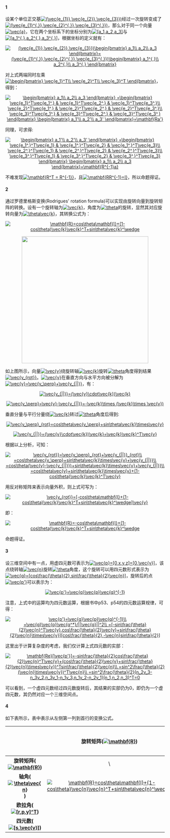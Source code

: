 #### 1
设某个单位正交基<a href="https://www.codecogs.com/eqnedit.php?latex=(\vec{e_{1}},\vec{e_{2}},\vec{e_{3}})" target="_blank"><img src="https://latex.codecogs.com/gif.latex?(\vec{e_{1}},\vec{e_{2}},\vec{e_{3}})" title="(\vec{e_{1}},\vec{e_{2}},\vec{e_{3}})" /></a>经过一次旋转变成了<a href="https://www.codecogs.com/eqnedit.php?latex=(\vec{e_{1}^{,}},\vec{e_{2}^{,}},\vec{e_{3}^{,}})" target="_blank"><img src="https://latex.codecogs.com/gif.latex?(\vec{e_{1}^{,}},\vec{e_{2}^{,}},\vec{e_{3}^{,}})" title="(\vec{e_{1}^{,}},\vec{e_{2}^{,}},\vec{e_{3}^{,}})" /></a>，那么对于同一个向量<a href="https://www.codecogs.com/eqnedit.php?latex=\vec{a}" target="_blank"><img src="https://latex.codecogs.com/gif.latex?\vec{a}" title="\vec{a}" /></a>，它在两个坐标系下的坐标分别为<a href="https://www.codecogs.com/eqnedit.php?latex=[a_1,a_2,a_3]" target="_blank"><img src="https://latex.codecogs.com/gif.latex?[a_1,a_2,a_3]" title="[a_1,a_2,a_3]" /></a>与<a href="https://www.codecogs.com/eqnedit.php?latex=[a_1^{,},a_2^{,},a_3^{,}]" target="_blank"><img src="https://latex.codecogs.com/gif.latex?[a_1^{,},a_2^{,},a_3^{,}]" title="[a_1^{,},a_2^{,},a_3^{,}]" /></a>，根据坐标的定义就有：

<p align="center">
<a href="https://www.codecogs.com/eqnedit.php?latex=(\vec{e_{1}},\vec{e_{2}},\vec{e_{3}})\begin{bmatrix}&space;a_1\\&space;a_2\\&space;a_3&space;\end{bmatrix}=(\vec{e_{1}^{,}},\vec{e_{2}^{,}},\vec{e_{3}^{,}})\begin{bmatrix}&space;a_1^{,}\\&space;a_2^{,}\\&space;a_3^{,}&space;\end{bmatrix}" target="_blank"><img src="https://latex.codecogs.com/gif.latex?(\vec{e_{1}},\vec{e_{2}},\vec{e_{3}})\begin{bmatrix}&space;a_1\\&space;a_2\\&space;a_3&space;\end{bmatrix}=(\vec{e_{1}^{,}},\vec{e_{2}^{,}},\vec{e_{3}^{,}})\begin{bmatrix}&space;a_1^{,}\\&space;a_2^{,}\\&space;a_3^{,}&space;\end{bmatrix}" title="(\vec{e_{1}},\vec{e_{2}},\vec{e_{3}})\begin{bmatrix} a_1\\ a_2\\ a_3 \end{bmatrix}=(\vec{e_{1}^{,}},\vec{e_{2}^{,}},\vec{e_{3}^{,}})\begin{bmatrix} a_1^{,}\\ a_2^{,}\\ a_3^{,} \end{bmatrix}" /></a>
</p>  

对上式两端同时左乘<a href="https://www.codecogs.com/eqnedit.php?latex=\begin{bmatrix}&space;\vec{e_1}^T\\&space;\vec{e_2}^T\\&space;\vec{e_3}^T&space;\end{bmatrix}" target="_blank"><img src="https://latex.codecogs.com/gif.latex?\begin{bmatrix}&space;\vec{e_1}^T\\&space;\vec{e_2}^T\\&space;\vec{e_3}^T&space;\end{bmatrix}" title="\begin{bmatrix} \vec{e_1}^T\\ \vec{e_2}^T\\ \vec{e_3}^T \end{bmatrix}" /></a>，得到：

<p align="center">
<a href="https://www.codecogs.com/eqnedit.php?latex=\begin{bmatrix}&space;a_1\\&space;a_2\\&space;a_3&space;\end{bmatrix}&space;=\begin{bmatrix}&space;\vec{e_1}^T\vec{e_1^,}&space;&&space;\vec{e_1}^T\vec{e_2^,}&space;&&space;\vec{e_1}^T\vec{e_3^,}\\&space;\vec{e_2}^T\vec{e_1^,}&space;&&space;\vec{e_2}^T\vec{e_2^,}&space;&&space;\vec{e_2}^T\vec{e_3^,}\\&space;\vec{e_3}^T\vec{e_1^,}&space;&&space;\vec{e_3}^T\vec{e_2^,}&space;&&space;\vec{e_3}^T\vec{e_3^,}&space;\end{bmatrix}&space;\begin{bmatrix}&space;a_1'\\&space;a_2'\\&space;a_3'&space;\end{bmatrix}=\mathbf{Ra'}" target="_blank"><img src="https://latex.codecogs.com/gif.latex?\begin{bmatrix}&space;a_1\\&space;a_2\\&space;a_3&space;\end{bmatrix}&space;=\begin{bmatrix}&space;\vec{e_1}^T\vec{e_1^,}&space;&&space;\vec{e_1}^T\vec{e_2^,}&space;&&space;\vec{e_1}^T\vec{e_3^,}\\&space;\vec{e_2}^T\vec{e_1^,}&space;&&space;\vec{e_2}^T\vec{e_2^,}&space;&&space;\vec{e_2}^T\vec{e_3^,}\\&space;\vec{e_3}^T\vec{e_1^,}&space;&&space;\vec{e_3}^T\vec{e_2^,}&space;&&space;\vec{e_3}^T\vec{e_3^,}&space;\end{bmatrix}&space;\begin{bmatrix}&space;a_1'\\&space;a_2'\\&space;a_3'&space;\end{bmatrix}=\mathbf{Ra'}" title="\begin{bmatrix} a_1\\ a_2\\ a_3 \end{bmatrix} =\begin{bmatrix} \vec{e_1}^T\vec{e_1^,} & \vec{e_1}^T\vec{e_2^,} & \vec{e_1}^T\vec{e_3^,}\\ \vec{e_2}^T\vec{e_1^,} & \vec{e_2}^T\vec{e_2^,} & \vec{e_2}^T\vec{e_3^,}\\ \vec{e_3}^T\vec{e_1^,} & \vec{e_3}^T\vec{e_2^,} & \vec{e_3}^T\vec{e_3^,} \end{bmatrix} \begin{bmatrix} a_1'\\ a_2'\\ a_3' \end{bmatrix}=\mathbf{Ra'}" /></a></p>  

同理，可求得:
<p align="center">
<a href="https://www.codecogs.com/eqnedit.php?latex=\begin{bmatrix}&space;a_1'\\&space;a_2'\\&space;a_3'&space;\end{bmatrix}&space;=\begin{bmatrix}&space;\vec{e_1^,}^T\vec{e_1}&space;&&space;\vec{e_1^,}^T\vec{e_2}&space;&&space;\vec{e_1^,}^T\vec{e_3}\\&space;\vec{e_2^,}^T\vec{e_1}&space;&&space;\vec{e_2^,}^T\vec{e_2}&space;&&space;\vec{e_2^,}^T\vec{e_3}\\&space;\vec{e_3^,}^T\vec{e_1}&space;&&space;\vec{e_3^,}^T\vec{e_2}&space;&&space;\vec{e_3^,}^T\vec{e_3}&space;\end{bmatrix}&space;\begin{bmatrix}&space;a_1\\&space;a_2\\&space;a_3&space;\end{bmatrix}=\mathbf{R^{-1}a}" target="_blank"><img src="https://latex.codecogs.com/gif.latex?\begin{bmatrix}&space;a_1'\\&space;a_2'\\&space;a_3'&space;\end{bmatrix}&space;=\begin{bmatrix}&space;\vec{e_1^,}^T\vec{e_1}&space;&&space;\vec{e_1^,}^T\vec{e_2}&space;&&space;\vec{e_1^,}^T\vec{e_3}\\&space;\vec{e_2^,}^T\vec{e_1}&space;&&space;\vec{e_2^,}^T\vec{e_2}&space;&&space;\vec{e_2^,}^T\vec{e_3}\\&space;\vec{e_3^,}^T\vec{e_1}&space;&&space;\vec{e_3^,}^T\vec{e_2}&space;&&space;\vec{e_3^,}^T\vec{e_3}&space;\end{bmatrix}&space;\begin{bmatrix}&space;a_1\\&space;a_2\\&space;a_3&space;\end{bmatrix}=\mathbf{R^{-1}a}" title="\begin{bmatrix} a_1'\\ a_2'\\ a_3' \end{bmatrix} =\begin{bmatrix} \vec{e_1^,}^T\vec{e_1} & \vec{e_1^,}^T\vec{e_2} & \vec{e_1^,}^T\vec{e_3}\\ \vec{e_2^,}^T\vec{e_1} & \vec{e_2^,}^T\vec{e_2} & \vec{e_2^,}^T\vec{e_3}\\ \vec{e_3^,}^T\vec{e_1} & \vec{e_3^,}^T\vec{e_2} & \vec{e_3^,}^T\vec{e_3} \end{bmatrix} \begin{bmatrix} a_1\\ a_2\\ a_3 \end{bmatrix}=\mathbf{R^{-1}a}" /></a></p> 
不难发现<a href="https://www.codecogs.com/eqnedit.php?latex=\mathbf{R^T&space;=&space;R^{-1}}" target="_blank"><img src="https://latex.codecogs.com/gif.latex?\mathbf{R^T&space;=&space;R^{-1}}" title="\mathbf{R^T = R^{-1}}" /></a>，且<a href="https://www.codecogs.com/eqnedit.php?latex=\mathbf{RR^{-1}=I}" target="_blank"><img src="https://latex.codecogs.com/gif.latex?\mathbf{RR^{-1}=I}" title="\mathbf{RR^{-1}=I}" /></a>，所以命题得证。

#### 2
通过罗德里格斯变换(Rodrigues' rotation formula)可以实现由旋转向量到旋转矩阵的转换。设有一个旋转轴为<a href="https://www.codecogs.com/eqnedit.php?latex=\vec{k}" target="_blank"><img src="https://latex.codecogs.com/gif.latex?\vec{k}" title="\vec{k}" /></a>，角度为<a href="https://www.codecogs.com/eqnedit.php?latex=\theta" target="_blank"><img src="https://latex.codecogs.com/gif.latex?\theta" title="\theta" /></a>的旋转，显然其对应旋转向量为<a href="https://www.codecogs.com/eqnedit.php?latex=\theta\vec{k}" target="_blank"><img src="https://latex.codecogs.com/gif.latex?\theta\vec{k}" title="\theta\vec{k}" /></a>，其转换公式为：
<p align="center">
<a href="https://www.codecogs.com/eqnedit.php?latex=\mathbf{R}=cos\theta\mathbf{I}&plus;(1-cos\theta)\vec{k}\vec{k}^T&plus;sin\theta\vec{k}^\wedge" target="_blank"><img src="https://latex.codecogs.com/gif.latex?\mathbf{R}=cos\theta\mathbf{I}&plus;(1-cos\theta)\vec{k}\vec{k}^T&plus;sin\theta\vec{k}^\wedge" title="\mathbf{R}=cos\theta\mathbf{I}+(1-cos\theta)\vec{k}\vec{k}^T+sin\theta\vec{k}^\wedge" /></a></p> 

<div align=center><img width="400" height="400" src="https://upload.wikimedia.org/wikipedia/commons/thumb/a/a7/Rodrigues-formula.svg/300px-Rodrigues-formula.svg.png"/></div>

如上图所示，向量<a href="https://www.codecogs.com/eqnedit.php?latex=\vec{v}" target="_blank"><img src="https://latex.codecogs.com/gif.latex?\vec{v}" title="\vec{v}" /></a>绕旋转轴<a href="https://www.codecogs.com/eqnedit.php?latex=\vec{k}" target="_blank"><img src="https://latex.codecogs.com/gif.latex?\vec{k}" title="\vec{k}" /></a>旋转<a href="https://www.codecogs.com/eqnedit.php?latex=\theta" target="_blank"><img src="https://latex.codecogs.com/gif.latex?\theta" title="\theta" /></a>角度得到结果<a href="https://www.codecogs.com/eqnedit.php?latex=\vec{v_{rot}}" target="_blank"><img src="https://latex.codecogs.com/gif.latex?\vec{v_{rot}}" title="\vec{v_{rot}}" /></a>。<a href="https://www.codecogs.com/eqnedit.php?latex=\vec{v}" target="_blank"><img src="https://latex.codecogs.com/gif.latex?\vec{v}" title="\vec{v}" /></a>在垂直方向与水平方向被分解为<a href="https://www.codecogs.com/eqnedit.php?latex=\vec{v}=\vec{v_\perp}&plus;\vec{v_{||}}" target="_blank"><img src="https://latex.codecogs.com/gif.latex?\vec{v}=\vec{v_\perp}&plus;\vec{v_{||}}" title="\vec{v}=\vec{v_\perp}+\vec{v_{||}}" /></a>，有：

<p align="center">
<a href="https://www.codecogs.com/eqnedit.php?latex=\vec{v_{||}}=(\vec{v}\cdot\vec{k})\vec{k}" target="_blank"><img src="https://latex.codecogs.com/gif.latex?\vec{v_{||}}=(\vec{v}\cdot\vec{k})\vec{k}" title="\vec{v_{||}}=(\vec{v}\cdot\vec{k})\vec{k}" /></a></p> 

<p align="center">
<a href="https://www.codecogs.com/eqnedit.php?latex=\vec{v_\perp}=\vec{v}-\vec{v_{||}}=-\vec{k}\times&space;(\vec{k}\times&space;\vec{v})" target="_blank"><img src="https://latex.codecogs.com/gif.latex?\vec{v_\perp}=\vec{v}-\vec{v_{||}}=-\vec{k}\times&space;(\vec{k}\times&space;\vec{v})" title="\vec{v_\perp}=\vec{v}-\vec{v_{||}}=-\vec{k}\times (\vec{k}\times \vec{v})" /></a></p> 

垂直分量与平行分量绕<a href="https://www.codecogs.com/eqnedit.php?latex=\vec{k}" target="_blank"><img src="https://latex.codecogs.com/gif.latex?\vec{k}" title="\vec{k}" /></a>转过<a href="https://www.codecogs.com/eqnedit.php?latex=\theta" target="_blank"><img src="https://latex.codecogs.com/gif.latex?\theta" title="\theta" /></a>角度后得到:  

<p align="center">
<a href="https://www.codecogs.com/eqnedit.php?latex=\vec{v_\perp}_{rot}=cos\theta\vec{v_\perp}&plus;sin\theta\vec{k}\times\vec{v}" target="_blank"><img src="https://latex.codecogs.com/gif.latex?\vec{v_\perp}_{rot}=cos\theta\vec{v_\perp}&plus;sin\theta\vec{k}\times\vec{v}" title="\vec{v_\perp}_{rot}=cos\theta\vec{v_\perp}+sin\theta\vec{k}\times\vec{v}" /></a></p> 

<p align="center">
<a href="https://www.codecogs.com/eqnedit.php?latex=\vec{v_{||}}=(\vec{v}\cdot\vec{k})\vec{k}=\vec{k}\vec{k}^T\vec{v}" target="_blank"><img src="https://latex.codecogs.com/gif.latex?\vec{v_{||}}=(\vec{v}\cdot\vec{k})\vec{k}=\vec{k}\vec{k}^T\vec{v}" title="\vec{v_{||}}=(\vec{v}\cdot\vec{k})\vec{k}=\vec{k}\vec{k}^T\vec{v}" /></a></p> 

根据以上分析，可知：

<p align="center">
<a href="https://www.codecogs.com/eqnedit.php?latex=\vec{v_{rot}}=\vec{v_\perp}_{rot}&plus;\vec{v_{||}}_{rot}\\&space;=cos\theta\vec{v_\perp}&plus;sin\theta\vec{k}\times\vec{v}&plus;\vec{v_{||}}\\&space;=cos\theta(\vec{v}-\vec{v_{||}})&plus;sin\theta\vec{k}\times\vec{v}&plus;\vec{v_{||}}\\&space;=cos\theta\vec{v}&plus;sin\theta\vec{k}\times\vec{v}&plus;(1-cos\theta)\vec{k}\vec{k}^T\vec{v}" target="_blank"><img src="https://latex.codecogs.com/gif.latex?\vec{v_{rot}}=\vec{v_\perp}_{rot}&plus;\vec{v_{||}}_{rot}\\&space;=cos\theta\vec{v_\perp}&plus;sin\theta\vec{k}\times\vec{v}&plus;\vec{v_{||}}\\&space;=cos\theta(\vec{v}-\vec{v_{||}})&plus;sin\theta\vec{k}\times\vec{v}&plus;\vec{v_{||}}\\&space;=cos\theta\vec{v}&plus;sin\theta\vec{k}\times\vec{v}&plus;(1-cos\theta)\vec{k}\vec{k}^T\vec{v}" title="\vec{v_{rot}}=\vec{v_\perp}_{rot}+\vec{v_{||}}_{rot}\\ =cos\theta\vec{v_\perp}+sin\theta\vec{k}\times\vec{v}+\vec{v_{||}}\\ =cos\theta(\vec{v}-\vec{v_{||}})+sin\theta\vec{k}\times\vec{v}+\vec{v_{||}}\\ =cos\theta\vec{v}+sin\theta\vec{k}\times\vec{v}+(1-cos\theta)\vec{k}\vec{k}^T\vec{v}" /></a></p> 

用反对称矩阵来表示向量外积，则上式可写为：

<p align="center">
<a href="https://www.codecogs.com/eqnedit.php?latex=\vec{v_{rot}}=[-cos\theta\mathbf{I}&plus;(1-cos\theta)\vec{k}\vec{k}^T&plus;sin\theta\vec{k}^\wedge]\vec{v}" target="_blank"><img src="https://latex.codecogs.com/gif.latex?\vec{v_{rot}}=[-cos\theta\mathbf{I}&plus;(1-cos\theta)\vec{k}\vec{k}^T&plus;sin\theta\vec{k}^\wedge]\vec{v}" title="\vec{v_{rot}}=[-cos\theta\mathbf{I}+(1-cos\theta)\vec{k}\vec{k}^T+sin\theta\vec{k}^\wedge]\vec{v}" /></a></p> 

即：

<p align="center">
<a href="https://www.codecogs.com/eqnedit.php?latex=\mathbf{R}=-cos\theta\mathbf{I}&plus;(1-cos\theta)\vec{k}\vec{k}^T&plus;sin\theta\vec{k}^\wedge" target="_blank"><img src="https://latex.codecogs.com/gif.latex?\mathbf{R}=-cos\theta\mathbf{I}&plus;(1-cos\theta)\vec{k}\vec{k}^T&plus;sin\theta\vec{k}^\wedge" title="\mathbf{R}=-cos\theta\mathbf{I}+(1-cos\theta)\vec{k}\vec{k}^T+sin\theta\vec{k}^\wedge" /></a></p> 
命题得证。

#### 3
设三维空间中有一点，用虚四元数可表示为<a href="https://www.codecogs.com/eqnedit.php?latex=\vec{p}=[0,x,y,z]=[0,\vec{v}]" target="_blank"><img src="https://latex.codecogs.com/gif.latex?\vec{p}=[0,x,y,z]=[0,\vec{v}]" title="\vec{p}=[0,x,y,z]=[0,\vec{v}]" /></a>，该点绕转轴<a href="https://www.codecogs.com/eqnedit.php?latex=\vec{n}" target="_blank"><img src="https://latex.codecogs.com/gif.latex?\vec{n}" title="\vec{n}" /></a>旋转<a href="https://www.codecogs.com/eqnedit.php?latex=\theta" target="_blank"><img src="https://latex.codecogs.com/gif.latex?\theta" title="\theta" /></a>角度，这个旋转可以用四元数形式表示为<a href="https://www.codecogs.com/eqnedit.php?latex=\vec{q}=[cos\frac{\theta}{2},sin\frac{\theta}{2}\vec{n}]" target="_blank"><img src="https://latex.codecogs.com/gif.latex?\vec{q}=[cos\frac{\theta}{2},sin\frac{\theta}{2}\vec{n}]" title="\vec{q}=[cos\frac{\theta}{2},sin\frac{\theta}{2}\vec{n}]" /></a>，旋转后的点<a href="https://www.codecogs.com/eqnedit.php?latex=\vec{p'}" target="_blank"><img src="https://latex.codecogs.com/gif.latex?\vec{p'}" title="\vec{p'}" /></a>可以表示为：


<p align="center">
<a href="https://www.codecogs.com/eqnedit.php?latex=\vec{p'}=\vec{q}\vec{p}\vec{q}^{-1}" target="_blank"><img src="https://latex.codecogs.com/gif.latex?\vec{p'}=\vec{q}\vec{p}\vec{q}^{-1}" title="\vec{p'}=\vec{q}\vec{p}\vec{q}^{-1}" /></a></p> 

注意，上式中的运算均为四元数运算，根据书中p53、p54的四元数运算规律，可得：

<p align="center">
<a href="https://www.codecogs.com/eqnedit.php?latex=\vec{p'}=\vec{q}\vec{p}\vec{q}^{-1}\\&space;=\vec{q}\vec{p}\vec{q^*}/||\vec{q}||^2\\&space;=[-sin\frac{\theta}{2}\vec{n}^T\vec{v},cos\frac{\theta}{2}\vec{v}&plus;sin\frac{\theta}{2}\vec{n}\times\vec{v}][cos\frac{\theta}{2},-\vec{n}sin\frac{\theta}{2}]" target="_blank"><img src="https://latex.codecogs.com/gif.latex?\vec{p'}=\vec{q}\vec{p}\vec{q}^{-1}\\&space;=\vec{q}\vec{p}\vec{q^*}/||\vec{q}||^2\\&space;=[-sin\frac{\theta}{2}\vec{n}^T\vec{v},cos\frac{\theta}{2}\vec{v}&plus;sin\frac{\theta}{2}\vec{n}\times\vec{v}][cos\frac{\theta}{2},-\vec{n}sin\frac{\theta}{2}]" title="\vec{p'}=\vec{q}\vec{p}\vec{q}^{-1}\\ =\vec{q}\vec{p}\vec{q^*}/||\vec{q}||^2\\ =[-sin\frac{\theta}{2}\vec{n}^T\vec{v},cos\frac{\theta}{2}\vec{v}+sin\frac{\theta}{2}\vec{n}\times\vec{v}][cos\frac{\theta}{2},-\vec{n}sin\frac{\theta}{2}]" /></a></p> 

这里出于计算复杂度的考虑，我们仅计算上式四元数的实部：

<p align="center">
<a href="https://www.codecogs.com/eqnedit.php?latex=\mathbf{Re}[\vec{p'}]=-sin\frac{\theta}{2}cos\frac{\theta}{2}\vec{n}^T\vec{v}&plus;(cos\frac{\theta}{2}\vec{v}&plus;sin\frac{\theta}{2}\vec{n}\times\vec{v})^Tsin\frac{\theta}{2}\vec{n}\\&space;=sin^2\frac{\theta}{2}(\vec{n}\times\vec{v})^T\vec{n}\\&space;=sin^2\frac{\theta}{2}(n_2v_3-n_3v_2,n_3v_1-n_1v_3,n_1v_2-n_2v_1)(n_1,n_2,n_3)^T=0" target="_blank"><img src="https://latex.codecogs.com/gif.latex?\mathbf{Re}[\vec{p'}]=-sin\frac{\theta}{2}cos\frac{\theta}{2}\vec{n}^T\vec{v}&plus;(cos\frac{\theta}{2}\vec{v}&plus;sin\frac{\theta}{2}\vec{n}\times\vec{v})^Tsin\frac{\theta}{2}\vec{n}\\&space;=sin^2\frac{\theta}{2}(\vec{n}\times\vec{v})^T\vec{n}\\&space;=sin^2\frac{\theta}{2}(n_2v_3-n_3v_2,n_3v_1-n_1v_3,n_1v_2-n_2v_1)(n_1,n_2,n_3)^T=0" title="\mathbf{Re}[\vec{p'}]=-sin\frac{\theta}{2}cos\frac{\theta}{2}\vec{n}^T\vec{v}+(cos\frac{\theta}{2}\vec{v}+sin\frac{\theta}{2}\vec{n}\times\vec{v})^Tsin\frac{\theta}{2}\vec{n}\\ =sin^2\frac{\theta}{2}(\vec{n}\times\vec{v})^T\vec{n}\\ =sin^2\frac{\theta}{2}(n_2v_3-n_3v_2,n_3v_1-n_1v_3,n_1v_2-n_2v_1)(n_1,n_2,n_3)^T=0" /></a></p> 

可以看到，一个虚四元数经过四元数旋转后，其结果的实部仍为0，即仍为一个虚四元数，其仍然对应一个三维空间点。

#### 4

如下表所示，表中表示从左侧第一列到首行的变换公式。

|              | 旋转矩阵(<a href="https://www.codecogs.com/eqnedit.php?latex=\mathbf{R}" target="_blank"><img src="https://latex.codecogs.com/gif.latex?\mathbf{R}" title="\mathbf{R}" /></a>) | 轴角(<a href="https://www.codecogs.com/eqnedit.php?latex=\theta\vec{n}" target="_blank"><img src="https://latex.codecogs.com/gif.latex?\theta\vec{n}" title="\theta\vec{n}" /></a>) | 欧拉角(<a href="https://www.codecogs.com/eqnedit.php?latex=[r,p,y]^T" target="_blank"><img src="https://latex.codecogs.com/gif.latex?[r,p,y]^T" title="[r,p,y]^T" /></a>) | 四元数(<a href="https://www.codecogs.com/eqnedit.php?latex=[s,\vec{v}]" target="_blank"><img src="https://latex.codecogs.com/gif.latex?[s,\vec{v}]" title="[s,\vec{v}]" /></a>) |
|:------------:|:-------:|:---:|:-----:|:------:|
| __旋转矩阵(<a href="https://www.codecogs.com/eqnedit.php?latex=\mathbf{R}" target="_blank"><img src="https://latex.codecogs.com/gif.latex?\mathbf{R}" title="\mathbf{R}" /></a>)__ |     \    |     |       |        |
| __轴角(<a href="https://www.codecogs.com/eqnedit.php?latex=\theta\vec{n}" target="_blank"><img src="https://latex.codecogs.com/gif.latex?\theta\vec{n}" title="\theta\vec{n}" /></a>)__ | <a href="https://www.codecogs.com/eqnedit.php?latex=\mathbf{R}=cos\theta\mathbf{I}&plus;(1-cos\theta)\vec{n}\vec{n}^T&plus;sin\theta\vec{n}^\wedge" target="_blank"><img src="https://latex.codecogs.com/gif.latex?\mathbf{R}=cos\theta\mathbf{I}&plus;(1-cos\theta)\vec{n}\vec{n}^T&plus;sin\theta\vec{n}^\wedge" title="\mathbf{R}=cos\theta\mathbf{I}+(1-cos\theta)\vec{n}\vec{n}^T+sin\theta\vec{n}^\wedge" /></a> |  \   |       |        |   
| __欧拉角(<a href="https://www.codecogs.com/eqnedit.php?latex=[r,p,y]^T" target="_blank"><img src="https://latex.codecogs.com/gif.latex?[r,p,y]^T" title="[r,p,y]^T" /></a>)__   |         |     |    \   |        |
| __四元数(<a href="https://www.codecogs.com/eqnedit.php?latex=[s,\vec{v}]" target="_blank"><img src="https://latex.codecogs.com/gif.latex?[s,\vec{v}]" title="[s,\vec{v}]" /></a>)__   |         |     |       |     \   |
